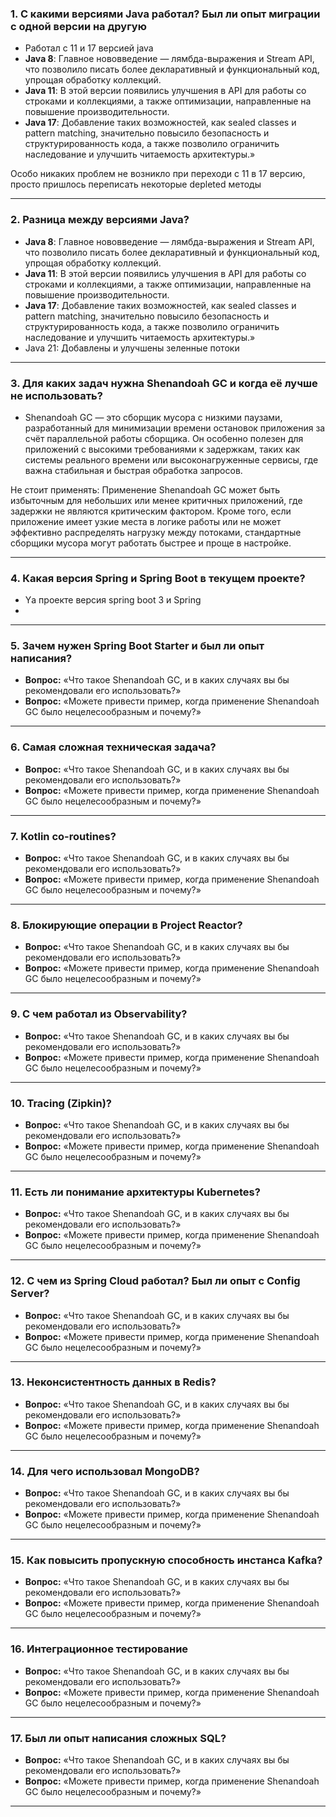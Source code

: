 
### 1. С какими версиями Java работал? Был ли опыт миграции с одной версии на другую

- Работал с 11 и 17 версией java
- **Java 8**: Главное нововведение — лямбда-выражения и Stream API, что позволило писать более декларативный и функциональный код, упрощая обработку коллекций.
- **Java 11**: В этой версии появились улучшения в API для работы со строками и коллекциями, а также оптимизации, направленные на повышение производительности.
- **Java 17**: Добавление таких возможностей, как sealed classes и pattern matching, значительно повысило безопасность и структурированность кода, а также позволило ограничить наследование и улучшить читаемость архитектуры.»

Особо никаких проблем не возникло при переходи с 11 в 17 версию, просто пришлось переписать некоторые depleted методы

---

### 2. Разница между версиями Java?

- **Java 8**: Главное нововведение — лямбда-выражения и Stream API, что позволило писать более декларативный и функциональный код, упрощая обработку коллекций.
- **Java 11**: В этой версии появились улучшения в API для работы со строками и коллекциями, а также оптимизации, направленные на повышение производительности.
- **Java 17**: Добавление таких возможностей, как sealed classes и pattern matching, значительно повысило безопасность и структурированность кода, а также позволило ограничить наследование и улучшить читаемость архитектуры.»
- Java 21: Добавлены и улучшены зеленные потоки

---

### 3. Для каких задач нужна Shenandoah GC и когда её лучше не использовать?

- Shenandoah GC — это сборщик мусора с низкими паузами, разработанный для минимизации времени остановок приложения за счёт параллельной работы сборщика. Он особенно полезен для приложений с высокими требованиями к задержкам, таких как системы реального времени или высоконагруженные сервисы, где важна стабильная и быстрая обработка запросов.

Не стоит применять:
Применение Shenandoah GC может быть избыточным для небольших или менее критичных приложений, где задержки не являются критическим фактором. Кроме того, если приложение имеет узкие места в логике работы или не может эффективно распределять нагрузку между потоками, стандартные сборщики мусора могут работать быстрее и проще в настройке.

---

### 4. Какая версия Spring и Spring Boot в текущем проекте?

- Yа проекте версия spring boot 3 и Spring
- 

---
### 5. Зачем нужен Spring Boot Starter и был ли опыт написания?

- **Вопрос:** «Что такое Shenandoah GC, и в каких случаях вы бы рекомендовали его использовать?»
- **Вопрос:** «Можете привести пример, когда применение Shenandoah GC было нецелесообразным и почему?»

---
### 6. Самая сложная техническая задача?

- **Вопрос:** «Что такое Shenandoah GC, и в каких случаях вы бы рекомендовали его использовать?»
- **Вопрос:** «Можете привести пример, когда применение Shenandoah GC было нецелесообразным и почему?»

---
### 7. Kotlin co-routines?

- **Вопрос:** «Что такое Shenandoah GC, и в каких случаях вы бы рекомендовали его использовать?»
- **Вопрос:** «Можете привести пример, когда применение Shenandoah GC было нецелесообразным и почему?»

---
### 8. Блокирующие операции в Project Reactor?

- **Вопрос:** «Что такое Shenandoah GC, и в каких случаях вы бы рекомендовали его использовать?»
- **Вопрос:** «Можете привести пример, когда применение Shenandoah GC было нецелесообразным и почему?»

---
### 9. С чем работал из Observability?

- **Вопрос:** «Что такое Shenandoah GC, и в каких случаях вы бы рекомендовали его использовать?»
- **Вопрос:** «Можете привести пример, когда применение Shenandoah GC было нецелесообразным и почему?»

---
### 10. Tracing (Zipkin)?

- **Вопрос:** «Что такое Shenandoah GC, и в каких случаях вы бы рекомендовали его использовать?»
- **Вопрос:** «Можете привести пример, когда применение Shenandoah GC было нецелесообразным и почему?»

---
### 11. Есть ли понимание архитектуры Kubernetes?

- **Вопрос:** «Что такое Shenandoah GC, и в каких случаях вы бы рекомендовали его использовать?»
- **Вопрос:** «Можете привести пример, когда применение Shenandoah GC было нецелесообразным и почему?»

---
### 12. С чем из Spring Cloud работал? Был ли опыт с Config Server?

- **Вопрос:** «Что такое Shenandoah GC, и в каких случаях вы бы рекомендовали его использовать?»
- **Вопрос:** «Можете привести пример, когда применение Shenandoah GC было нецелесообразным и почему?»

---
### 13. Неконсистентность данных в Redis?

- **Вопрос:** «Что такое Shenandoah GC, и в каких случаях вы бы рекомендовали его использовать?»
- **Вопрос:** «Можете привести пример, когда применение Shenandoah GC было нецелесообразным и почему?»

---
### 14. Для чего использовал MongoDB?

- **Вопрос:** «Что такое Shenandoah GC, и в каких случаях вы бы рекомендовали его использовать?»
- **Вопрос:** «Можете привести пример, когда применение Shenandoah GC было нецелесообразным и почему?»

---
### 15. Как повысить пропускную способность инстанса Kafka?

- **Вопрос:** «Что такое Shenandoah GC, и в каких случаях вы бы рекомендовали его использовать?»
- **Вопрос:** «Можете привести пример, когда применение Shenandoah GC было нецелесообразным и почему?»

---
### 16. Интеграционное тестирование 

- **Вопрос:** «Что такое Shenandoah GC, и в каких случаях вы бы рекомендовали его использовать?»
- **Вопрос:** «Можете привести пример, когда применение Shenandoah GC было нецелесообразным и почему?»

---
### 17. Был ли опыт написания сложных SQL?

- **Вопрос:** «Что такое Shenandoah GC, и в каких случаях вы бы рекомендовали его использовать?»
- **Вопрос:** «Можете привести пример, когда применение Shenandoah GC было нецелесообразным и почему?»

---